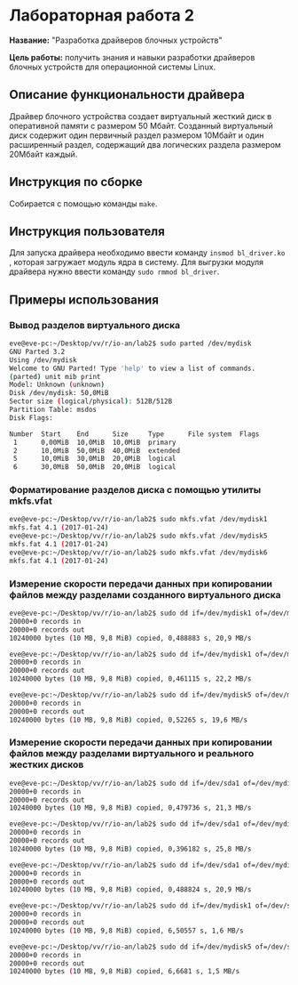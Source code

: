 # Лабораторная работа 2

**Название:** "Разработка драйверов блочных устройств"

**Цель работы:** получить знания и навыки разработки драйверов блочных устройств для операционной системы Linux.

## Описание функциональности драйвера

Драйвер блочного устройства создает виртуальный жесткий диск в оперативной памяти с размером 50 Мбайт. Созданный виртуальный диск содержит один первичный раздел размером 10Мбайт и один расширенный раздел, содержащий два логических раздела размером 20Мбайт каждый.

## Инструкция по сборке

Собирается с помощью команды ```make```.

## Инструкция пользователя

Для запуска драйвера необходимо ввести команду ```insmod bl_driver.ko``` , которая загружает модуль ядра в систему.
Для выгрузки модуля драйвера нужно ввести команду ```sudo rmmod bl_driver```.

## Примеры использования

### Вывод разделов виртуального диска

```bash
eve@eve-pc:~/Desktop/vv/r/io-an/lab2$ sudo parted /dev/mydisk
GNU Parted 3.2
Using /dev/mydisk
Welcome to GNU Parted! Type 'help' to view a list of commands.
(parted) unit mib print                                                   
Model: Unknown (unknown)
Disk /dev/mydisk: 50,0MiB
Sector size (logical/physical): 512B/512B
Partition Table: msdos
Disk Flags: 

Number  Start    End      Size     Type      File system  Flags
 1      0,00MiB  10,0MiB  10,0MiB  primary
 2      10,0MiB  50,0MiB  40,0MiB  extended
 5      10,0MiB  30,0MiB  20,0MiB  logical
 6      30,0MiB  50,0MiB  20,0MiB  logical

```

### Форматирование разделов диска с помощью утилиты mkfs.vfat

```bash
eve@eve-pc:~/Desktop/vv/r/io-an/lab2$ sudo mkfs.vfat /dev/mydisk1
mkfs.fat 4.1 (2017-01-24)
eve@eve-pc:~/Desktop/vv/r/io-an/lab2$ sudo mkfs.vfat /dev/mydisk5
mkfs.fat 4.1 (2017-01-24)
eve@eve-pc:~/Desktop/vv/r/io-an/lab2$ sudo mkfs.vfat /dev/mydisk6
mkfs.fat 4.1 (2017-01-24)

```

### Измерение скорости передачи данных при копировании файлов между разделами созданного виртуального диска

```bash
eve@eve-pc:~/Desktop/vv/r/io-an/lab2$ sudo dd if=/dev/mydisk1 of=/dev/mydisk5 bs=512 count=20000 oflag=direct
20000+0 records in
20000+0 records out
10240000 bytes (10 MB, 9,8 MiB) copied, 0,488883 s, 20,9 MB/s

eve@eve-pc:~/Desktop/vv/r/io-an/lab2$ sudo dd if=/dev/mydisk1 of=/dev/mydisk6 bs=512 count=20000 oflag=direct
20000+0 records in
20000+0 records out
10240000 bytes (10 MB, 9,8 MiB) copied, 0,461115 s, 22,2 MB/s

eve@eve-pc:~/Desktop/vv/r/io-an/lab2$ sudo dd if=/dev/mydisk5 of=/dev/mydisk6 bs=512 count=20000 oflag=direct
20000+0 records in
20000+0 records out
10240000 bytes (10 MB, 9,8 MiB) copied, 0,52265 s, 19,6 MB/s

```

### Измерение скорости передачи данных при копировании файлов между разделами виртуального и реального жестких дисков

```bash
eve@eve-pc:~/Desktop/vv/r/io-an/lab2$ sudo dd if=/dev/sda1 of=/dev/mydisk1 bs=512 count=20000 oflag=direct
20000+0 records in
20000+0 records out
10240000 bytes (10 MB, 9,8 MiB) copied, 0,479736 s, 21,3 MB/s

eve@eve-pc:~/Desktop/vv/r/io-an/lab2$ sudo dd if=/dev/sda1 of=/dev/mydisk5 bs=512 count=20000 oflag=direct
20000+0 records in
20000+0 records out
10240000 bytes (10 MB, 9,8 MiB) copied, 0,396182 s, 25,8 MB/s

eve@eve-pc:~/Desktop/vv/r/io-an/lab2$ sudo dd if=/dev/sda1 of=/dev/mydisk6 bs=512 count=20000 oflag=direct
20000+0 records in
20000+0 records out
10240000 bytes (10 MB, 9,8 MiB) copied, 0,488824 s, 20,9 MB/s

eve@eve-pc:~/Desktop/vv/r/io-an/lab2$ sudo dd if=/dev/mydisk1 of=/dev/sda1 bs=512 count=20000 oflag=direct
20000+0 records in
20000+0 records out
10240000 bytes (10 MB, 9,8 MiB) copied, 6,50557 s, 1,6 MB/s

eve@eve-pc:~/Desktop/vv/r/io-an/lab2$ sudo dd if=/dev/mydisk5 of=/dev/sda1 bs=512 count=20000 oflag=direct
20000+0 records in
20000+0 records out
10240000 bytes (10 MB, 9,8 MiB) copied, 6,6681 s, 1,5 MB/s

```
